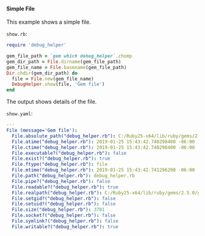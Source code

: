 #### Simple File

This example shows a simple file.

```show.rb```:
```ruby
require 'debug_helper'

gem_file_path = `gem which debug_helper`.chomp
gem_dir_path = File.dirname(gem_file_path)
gem_file_name = File.basename(gem_file_path)
Dir.chdir(gem_dir_path) do
  file = File.new(gem_file_name)
  DebugHelper.show(file, 'Gem file')
end
```

The output shows details of the file.

```show.yaml```:
```yaml
---
File (message='Gem file'):
  File.absolute_path("debug_helper.rb"): C:/Ruby25-x64/lib/ruby/gems/2.5.0/gems/debug_helper-2.0.0/lib/debug_helper.rb
  File.atime("debug_helper.rb"): 2019-01-25 15:43:42.740298400 -06:00
  File.ctime("debug_helper.rb"): 2019-01-25 15:43:42.740298400 -06:00
  File.executable?("debug_helper.rb"): false
  File.exist?("debug_helper.rb"): true
  File.ftype("debug_helper.rb"): file
  File.mtime("debug_helper.rb"): 2019-01-25 15:43:42.741296200 -06:00
  File.path("debug_helper.rb"): debug_helper.rb
  File.pipe?("debug_helper.rb"): false
  File.readable?("debug_helper.rb"): true
  File.realpath("debug_helper.rb"): C:/Ruby25-x64/lib/ruby/gems/2.5.0/gems/debug_helper-2.0.0/lib/debug_helper.rb
  File.setgid?("debug_helper.rb"): false
  File.setuid?("debug_helper.rb"): false
  File.size("debug_helper.rb"): 3701
  File.socket?("debug_helper.rb"): false
  File.symlink?("debug_helper.rb"): false
  File.writable?("debug_helper.rb"): true
```
